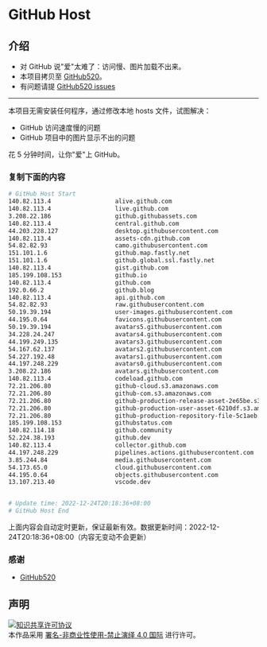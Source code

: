 # GitHub Host
## 介绍
- 对 GitHub 说"爱"太难了：访问慢、图片加载不出来。
- 本项目拷贝至 [GitHub520](https://github.com/521xueweihan/GitHub520)。
- 有问题请提 [GitHub520 issues](https://github.com/521xueweihan/GitHub520/issues/new)

---

本项目无需安装任何程序，通过修改本地 hosts 文件，试图解决：
- GitHub 访问速度慢的问题
- GitHub 项目中的图片显示不出的问题

花 5 分钟时间，让你"爱"上 GitHub。

### 复制下面的内容
```bash
# GitHub Host Start
140.82.113.4                  alive.github.com
140.82.113.4                  live.github.com
3.208.22.186                  github.githubassets.com
140.82.113.4                  central.github.com
44.203.228.127                desktop.githubusercontent.com
140.82.113.4                  assets-cdn.github.com
54.82.82.93                   camo.githubusercontent.com
151.101.1.6                   github.map.fastly.net
151.101.1.6                   github.global.ssl.fastly.net
140.82.113.4                  gist.github.com
185.199.108.153               github.io
140.82.113.4                  github.com
192.0.66.2                    github.blog
140.82.113.4                  api.github.com
54.82.82.93                   raw.githubusercontent.com
50.19.39.194                  user-images.githubusercontent.com
44.195.0.64                   favicons.githubusercontent.com
50.19.39.194                  avatars5.githubusercontent.com
34.228.24.247                 avatars4.githubusercontent.com
44.199.249.135                avatars3.githubusercontent.com
54.167.62.137                 avatars2.githubusercontent.com
54.227.192.48                 avatars1.githubusercontent.com
44.197.248.229                avatars0.githubusercontent.com
3.208.22.186                  avatars.githubusercontent.com
140.82.113.4                  codeload.github.com
72.21.206.80                  github-cloud.s3.amazonaws.com
72.21.206.80                  github-com.s3.amazonaws.com
72.21.206.80                  github-production-release-asset-2e65be.s3.amazonaws.com
72.21.206.80                  github-production-user-asset-6210df.s3.amazonaws.com
72.21.206.80                  github-production-repository-file-5c1aeb.s3.amazonaws.com
185.199.108.153               githubstatus.com
140.82.114.18                 github.community
52.224.38.193                 github.dev
140.82.113.4                  collector.github.com
44.197.248.229                pipelines.actions.githubusercontent.com
3.85.244.84                   media.githubusercontent.com
54.173.65.0                   cloud.githubusercontent.com
44.195.0.64                   objects.githubusercontent.com
13.107.213.40                 vscode.dev


# Update time: 2022-12-24T20:18:36+08:00
# GitHub Host End

```
上面内容会自动定时更新，保证最新有效。数据更新时间：2022-12-24T20:18:36+08:00（内容无变动不会更新）

### 感谢

- [GitHub520](https://github.com/521xueweihan/GitHub520)

## 声明
<a rel="license" href="https://creativecommons.org/licenses/by-nc-nd/4.0/deed.zh"><img alt="知识共享许可协议" style="border-width: 0" src="https://licensebuttons.net/l/by-nc-nd/4.0/88x31.png"></a><br>本作品采用 <a rel="license" href="https://creativecommons.org/licenses/by-nc-nd/4.0/deed.zh">署名-非商业性使用-禁止演绎 4.0 国际</a> 进行许可。
